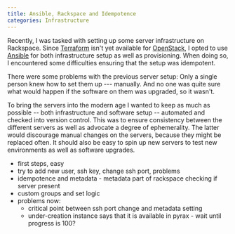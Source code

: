 ```yaml
---
title: Ansible, Rackspace and Idempotence
categories: Infrastructure
---
```


Recently, I was tasked with setting up some server infrastructure on Rackspace.
Since [Terraform][tf] isn't yet available for [OpenStack][tfos], I opted to use
[Ansible][ans] for both infrastructure setup as well as provisioning. When doing
so, I encountered some difficulties ensuring that the setup was idempotent.

There were some problems with the previous server setup: Only a single person
knew how to set them up --- manually. And no one was quite sure what would happen
if the software on them was upgraded, so it wasn't.

To bring the servers into the modern age I wanted to keep as much as possible --
both infrastructure and software setup -- automated and checked into version
control. This was to ensure consistency between the different servers as well as
advocate a degree of ephemerality. The latter would discourage manual changes on
the servers, because they might be replaced often. It should also be easy to
spin up new servers to test new environments as well as software upgrades.

 - first steps, easy
 - try to add new user, ssh key, change ssh port, problems
 - idempotence and metadata - metadata part of rackspace checking if server present
 - custom groups and set logic
 - problems now:
   - critical point between ssh port change and metadata setting
   - under-creation instance says that it is available in pyrax - wait until
     progress is 100?

  [tf]: http://www.terraform.io
  [tfos]: https://github.com/hashicorp/terraform/issues/51
  [ans]: http://www.ansible.com/
